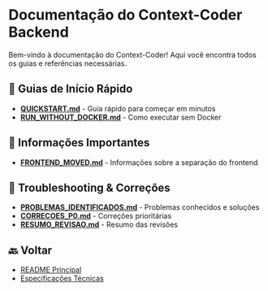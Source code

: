# Documentação do Context-Coder Backend

Bem-vindo à documentação do Context-Coder! Aqui você encontra todos os guias e referências necessárias.

## 📖 Guias de Início Rápido

- **[QUICKSTART.md](./QUICKSTART.md)** - Guia rápido para começar em minutos
- **[RUN_WITHOUT_DOCKER.md](./RUN_WITHOUT_DOCKER.md)** - Como executar sem Docker

## 📝 Informações Importantes

- **[FRONTEND_MOVED.md](./FRONTEND_MOVED.md)** - Informações sobre a separação do frontend

## 🐛 Troubleshooting & Correções

- **[PROBLEMAS_IDENTIFICADOS.md](./PROBLEMAS_IDENTIFICADOS.md)** - Problemas conhecidos e soluções
- **[CORRECOES_P0.md](./CORRECOES_P0.md)** - Correções prioritárias
- **[RESUMO_REVISAO.md](./RESUMO_REVISAO.md)** - Resumo das revisões

## 🔙 Voltar

- [README Principal](../README.md)
- [Especificações Técnicas](../specs/)
